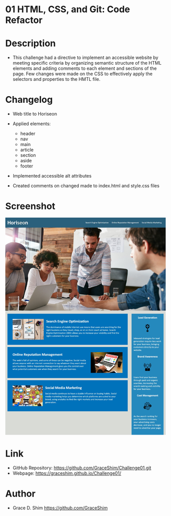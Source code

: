 # 01 HTML, CSS, and Git: Code Refactor

# Description 
* This challenge had a directive to implement an accessible website by meeting specific criteria by organizing semantic structure of the HTML elements and adding comments to each element and sections of the page. Few changes were made on the CSS to effectively apply the selectors and properties to the HMTL file.

# Changelog
* Web title to Horiseon
* Applied elements:
  * header
  * nav
  * main
  * article
  * section
  * aside
  * footer

* Implemented accessible alt attributes

* Created comments on changed made to index.html and style.css files

# Screenshot
![screenshot](/Assets/images/Horiseon%20(1).png)

# Link
* GitHub Repository: https://github.com/GraceShim/Challenge01.git
* Webpage: https://graceshim.github.io/Challenge01/

# Author
* Grace D. Shim https://github.com/GraceShim
